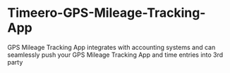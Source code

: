 # Timeero-GPS-Mileage-Tracking-App
GPS Mileage Tracking App integrates with accounting systems and can seamlessly push your GPS Mileage Tracking App and time entries into 3rd party
